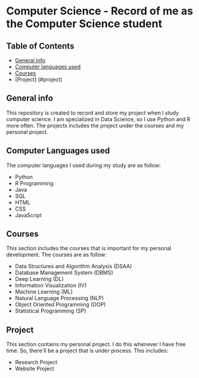 # Computer Science - Record of me as the Computer Science student

## Table of Contents
* [General info](#general-info)
* [Computer languages used](#computer-languages-used)
* [Courses](#courses)
* [Project] (#project)

## General info
This repository is created to record and store my project when I study computer science. I am specialized in Data Science, so I use Python and R more often.
The projects includes the project under the courses and my personal project.

## Computer Languages used
The computer languages I used during my study are as follow:
- Python
- R Programming
- Java
- SQL
- HTML
- CSS
- JavaScript

## Courses
This section includes the courses that is important for my personal development. The courses are as follow:
- Data Structures and Algorithm Analysis (DSAA)
- Database Management System (DBMS)
- Deep Learning (DL)
- Information Visualization (IV)
- Machine Learning (ML)
- Natural Language Processing (NLP)
- Object Oriented Programming (OOP)
- Statistical Programming (SP)

## Project
This section contains my personal project. I do this whenever I have free time. So, there'll be a project that is under process. This includes:
- Research Project
- Website Project
